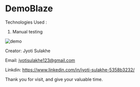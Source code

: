 # DemoBlaze

Technologies Used :
1. Manual testing 




![demo](https://github.com/Jyotisulakhe/DemoBlaze/assets/122368666/b598e4c0-a787-4258-9767-e8eed7ab5707)


Creator: Jyoti Sulakhe

Email: jyotisulakhe123@gmail.com

Linkdin: https://www.linkedin.com/in/jyoti-sulakhe-5358b3232/

Thank you for visit, and give your valuable time.
